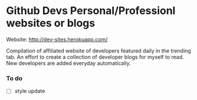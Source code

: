 # Github Devs Personal/Professionl websites or blogs

Website: http://dev-sites.herokuapp.com/

Compilation of affiliated website of developers featured daily in the trending tab. An effort to create a collection of developer blogs for myself to read. New developers are added everyday automatically.

### To do
- [ ] style update
